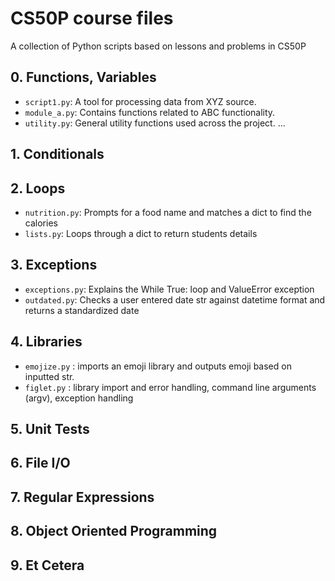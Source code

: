 # CS50P course files

A collection of Python scripts based on lessons and problems in CS50P

## 0. Functions, Variables

- `script1.py`: A tool for processing data from XYZ source.
- `module_a.py`: Contains functions related to ABC functionality.
- `utility.py`: General utility functions used across the project.
...
## 1. Conditionals


## 2. Loops
- `nutrition.py`: Prompts for a food name and matches a dict to find the calories
- `lists.py`: Loops through a dict to return students details


## 3. Exceptions
- `exceptions.py`: Explains the While True: loop and ValueError exception
- `outdated.py`: Checks a user entered date str against datetime format and returns a standardized date

## 4. Libraries
- `emojize.py` : imports an emoji library and outputs emoji based on inputted str.
- `figlet.py` : library import and error handling, command line arguments (argv), exception handling

## 5. Unit Tests

## 6. File I/O

## 7. Regular Expressions

## 8. Object Oriented Programming


## 9. Et Cetera
